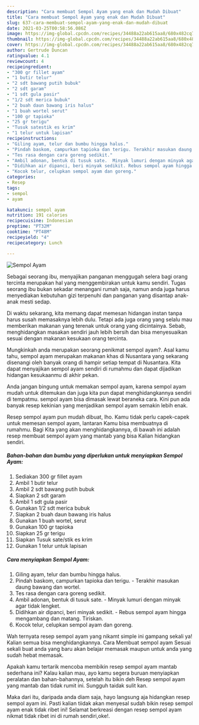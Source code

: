 ```yaml
---
description: "Cara membuat Sempol Ayam yang enak dan Mudah Dibuat"
title: "Cara membuat Sempol Ayam yang enak dan Mudah Dibuat"
slug: 637-cara-membuat-sempol-ayam-yang-enak-dan-mudah-dibuat
date: 2021-03-25T00:58:56.086Z
image: https://img-global.cpcdn.com/recipes/34488a22ab615aa8/680x482cq70/sempol-ayam-foto-resep-utama.jpg
thumbnail: https://img-global.cpcdn.com/recipes/34488a22ab615aa8/680x482cq70/sempol-ayam-foto-resep-utama.jpg
cover: https://img-global.cpcdn.com/recipes/34488a22ab615aa8/680x482cq70/sempol-ayam-foto-resep-utama.jpg
author: Gertrude Duncan
ratingvalue: 4.1
reviewcount: 4
recipeingredient:
- "300 gr fillet ayam"
- "1 butir telur"
- "2 sdt bawang putih bubuk"
- "2 sdt garam"
- "1 sdt gula pasir"
- "1/2 sdt merica bubuk"
- "2 buah daun bawang iris halus"
- "1 buah wortel serut"
- "100 gr tapioka"
- "25 gr terigu"
- "Tusuk satestik es krim"
- "1 telur untuk lapisan"
recipeinstructions:
- "Giling ayam, telur dan bumbu hingga halus."
- "Pindah baskom, campurkan tapioka dan terigu. Terakhir masukan daung bawang dan wortel."
- "Tes rasa dengan cara goreng sedikit."
- "Ambil adonan, bentuk di tusuk sate.  Minyak lumuri dengan minyak agar tidak lengket."
- "Didihkan air dipanci, beri minyak sedikit. Rebus sempol ayam hingga mengambang dan matang. Tiriskan."
- "Kocok telur, celupkan sempol ayam dan goreng."
categories:
- Resep
tags:
- sempol
- ayam

katakunci: sempol ayam 
nutrition: 191 calories
recipecuisine: Indonesian
preptime: "PT32M"
cooktime: "PT48M"
recipeyield: "4"
recipecategory: Lunch

---
```



![Sempol Ayam](https://img-global.cpcdn.com/recipes/34488a22ab615aa8/680x482cq70/sempol-ayam-foto-resep-utama.jpg)

Sebagai seorang ibu, menyajikan panganan menggugah selera bagi orang tercinta merupakan hal yang menggembirakan untuk kamu sendiri. Tugas seorang ibu bukan sekadar menangani rumah saja, namun anda juga harus menyediakan kebutuhan gizi terpenuhi dan panganan yang disantap anak-anak mesti sedap.

Di waktu  sekarang, kita memang dapat memesan hidangan instan tanpa harus susah memasaknya lebih dulu. Tetapi ada juga orang yang selalu mau memberikan makanan yang terenak untuk orang yang dicintainya. Sebab, menghidangkan masakan sendiri jauh lebih bersih dan bisa menyesuaikan sesuai dengan makanan kesukaan orang tercinta. 



Mungkinkah anda merupakan seorang penikmat sempol ayam?. Asal kamu tahu, sempol ayam merupakan makanan khas di Nusantara yang sekarang disenangi oleh banyak orang di hampir setiap tempat di Nusantara. Kita dapat menyajikan sempol ayam sendiri di rumahmu dan dapat dijadikan hidangan kesukaanmu di akhir pekan.

Anda jangan bingung untuk memakan sempol ayam, karena sempol ayam mudah untuk ditemukan dan juga kita pun dapat menghidangkannya sendiri di tempatmu. sempol ayam bisa dimasak lewat beraneka cara. Kini pun ada banyak resep kekinian yang menjadikan sempol ayam semakin lebih enak.

Resep sempol ayam pun mudah dibuat, lho. Kamu tidak perlu capek-capek untuk memesan sempol ayam, lantaran Kamu bisa membuatnya di rumahmu. Bagi Kita yang akan menghidangkannya, di bawah ini adalah resep membuat sempol ayam yang mantab yang bisa Kalian hidangkan sendiri.

<!--inarticleads1-->

##### Bahan-bahan dan bumbu yang diperlukan untuk menyiapkan Sempol Ayam:

1. Sediakan 300 gr fillet ayam
1. Ambil 1 butir telur
1. Ambil 2 sdt bawang putih bubuk
1. Siapkan 2 sdt garam
1. Ambil 1 sdt gula pasir
1. Gunakan 1/2 sdt merica bubuk
1. Siapkan 2 buah daun bawang iris halus
1. Gunakan 1 buah wortel, serut
1. Gunakan 100 gr tapioka
1. Siapkan 25 gr terigu
1. Siapkan Tusuk sate/stik es krim
1. Gunakan 1 telur untuk lapisan




<!--inarticleads2-->

##### Cara menyiapkan Sempol Ayam:

1. Giling ayam, telur dan bumbu hingga halus.
1. Pindah baskom, campurkan tapioka dan terigu. - Terakhir masukan daung bawang dan wortel.
1. Tes rasa dengan cara goreng sedikit.
1. Ambil adonan, bentuk di tusuk sate.  - Minyak lumuri dengan minyak agar tidak lengket.
1. Didihkan air dipanci, beri minyak sedikit. - Rebus sempol ayam hingga mengambang dan matang. Tiriskan.
1. Kocok telur, celupkan sempol ayam dan goreng.




Wah ternyata resep sempol ayam yang nikamt simple ini gampang sekali ya! Kalian semua bisa menghidangkannya. Cara Membuat sempol ayam Sesuai sekali buat anda yang baru akan belajar memasak maupun untuk anda yang sudah hebat memasak.

Apakah kamu tertarik mencoba membikin resep sempol ayam mantab sederhana ini? Kalau kalian mau, ayo kamu segera buruan menyiapkan peralatan dan bahan-bahannya, setelah itu bikin deh Resep sempol ayam yang mantab dan tidak rumit ini. Sungguh taidak sulit kan. 

Maka dari itu, daripada anda diam saja, hayo langsung aja hidangkan resep sempol ayam ini. Pasti kalian tiidak akan menyesal sudah bikin resep sempol ayam enak tidak ribet ini! Selamat berkreasi dengan resep sempol ayam nikmat tidak ribet ini di rumah sendiri,oke!.

